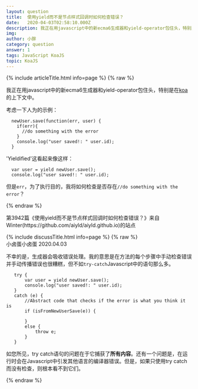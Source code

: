 ```yaml
---
layout: question
title:  使用yield而不是节点样式回调时如何检查错误？
date:   2020-04-03T02:58:10.000Z
description: 我正在用javascript中的新ecma6生成器和yield-operator包住头，特别是在koa的上下文中。考虑一下人为的示例：  newU...
img: 
author: 小胖
category: question
answer: 1
tags: JavaScript KoaJS
topic: KoaJS
---
```

<div class="article-root">
  <div class="article">
    {% include articleTitle.html info=page %}
    {% raw %}
    <div class="article-content"><p><font style="vertical-align: inherit;"><font style="vertical-align: inherit;">我正在用javascript中的新ecma6生成器和yield-operator包住头，特别是在</font></font><a href="http://koajs.com/"><font style="vertical-align: inherit;"><font style="vertical-align: inherit;">koa</font></font></a><font style="vertical-align: inherit;"><font style="vertical-align: inherit;">的上下文中</font><font style="vertical-align: inherit;">。</font></font></p>

<p><font style="vertical-align: inherit;"><font style="vertical-align: inherit;">考虑一下人为的示例：</font></font></p>

<pre><code>  newUser.save(function(err, user) {<font></font>
    if(err){<font></font>
      //do something with the error<font></font>
    }<font></font>
    console.log("user saved!: " user.id);<font></font>
  }<font></font>
</code></pre>

<p><font style="vertical-align: inherit;"><font style="vertical-align: inherit;">'Yieldified'这看起来像这样：</font></font></p>

<pre><code>  var user = yield newUser.save();<font></font>
  console.log("user saved!: " user.id);<font></font>
</code></pre>

<p><font style="vertical-align: inherit;"><font style="vertical-align: inherit;">但是</font></font><code>err</code><font style="vertical-align: inherit;"><font style="vertical-align: inherit;">，为了执行目的，</font><font style="vertical-align: inherit;">我将如何检查是否</font><font style="vertical-align: inherit;">存在</font></font><code>//do something with the error</code><font style="vertical-align: inherit;"><font style="vertical-align: inherit;">？</font></font></p></div>
    {% endraw %}
  </div>
  <p class="winter_mark">第3942篇《使用yield而不是节点样式回调时如何检查错误？》来自Winter(https://github.com/aiyld/aiyld.github.io)的站点</p>
  <div class="discuss-wrapper">
    {% include discussTitle.html info=page %}
    {% raw %}
    <div class="discuss-item">
        <div class="discuss-parent">
          <div class="discuss-meta">
            <span class="discuss-user">小卤蛋小卤蛋</span>
            <span class="discuss-time">2020.04.03</span>
          </div>
          <div class="discuss-comment"><p><font style="vertical-align: inherit;"><font style="vertical-align: inherit;">不幸的是，生成器会吸收错误处理。</font><font style="vertical-align: inherit;">我的意思是在方法的每个步骤中手动检查错误并手动传播错误也很糟糕，但不如</font></font><code>try-catch</code><font style="vertical-align: inherit;"><font style="vertical-align: inherit;">Javascript中</font><font style="vertical-align: inherit;">的</font><font style="vertical-align: inherit;">语句</font><font style="vertical-align: inherit;">那么多</font><font style="vertical-align: inherit;">。</font></font></p>

<pre><code>   try {<font></font>
       var user = yield newUser.save();<font></font>
       console.log("user saved!: " user.id);<font></font>
   }<font></font>
   catch (e) {<font></font>
       //Abstract code that checks if the error is what you think it is<font></font>
       if (isFromNewUserSave(e)) {<font></font>
<font></font>
       }<font></font>
       else {<font></font>
           throw e;     <font></font>
       }<font></font>
   }<font></font>
</code></pre>

<p><font style="vertical-align: inherit;"><font style="vertical-align: inherit;">如您所见，try catch语句的问题在于它捕获了</font></font><strong><font style="vertical-align: inherit;"><font style="vertical-align: inherit;">所有内容</font></font></strong><font style="vertical-align: inherit;"><font style="vertical-align: inherit;">。</font><font style="vertical-align: inherit;">还有一个问题是，在运行时会在Javascript中引发其他语言的编译器错误。</font><font style="vertical-align: inherit;">但是，如果只使用try catch而没有检查，则根本看不到它们。</font></font></p></div>
        </div></div>
    {% endraw %}
  </div>
<div>
